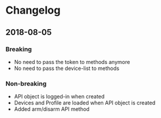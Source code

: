 # Changelog

## 2018-08-05

### Breaking

* No need to pass the token to methods anymore
* No need to pass the device-list to methods

### Non-breaking

* API object is logged-in when created
* Devices and Profile are loaded when API object is created
* Added arm/disarm API method
